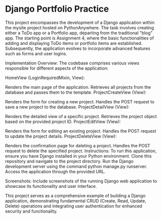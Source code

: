 # Django Portfolio Practice
This project encompasses the development of a Django application within the mysite project hosted on PythonAnywhere. The task involves creating either a ToDo app or a Portfolio app, departing from the traditional "blog" app. The starting point is Assignment 4, where the basic functionalities of adding and displaying ToDo items or portfolio items are established. Subsequently, the application evolves to incorporate advanced features such as forms and user logins.

Implementation Overview:
The codebase comprises various views responsible for different aspects of the application:

HomeView (LoginRequiredMixin, View):

Renders the main page of the application.
Retrieves all projects from the database and passes them to the template.
ProjectCreateView (View):

Renders the form for creating a new project.
Handles the POST request to save a new project to the database.
ProjectDetailView (View):

Renders the detailed view of a specific project.
Retrieves the project object based on the provided project ID.
ProjectEditView (View):

Renders the form for editing an existing project.
Handles the POST request to update the project details.
ProjectDeleteView (View):

Renders the confirmation page for deleting a project.
Handles the POST request to delete the specified project.
Instructions:
To run this application, ensure you have Django installed in your Python environment. Clone this repository and navigate to the project directory. Run the Django development server using the command python manage.py runserver. Access the application through the provided URL.

Screenshots:
Include screenshots of the running Django web application to showcase its functionality and user interface.

This project serves as a comprehensive example of building a Django application, demonstrating fundamental CRUD (Create, Read, Update, Delete) operations and integrating user authentication for enhanced security and functionality.
